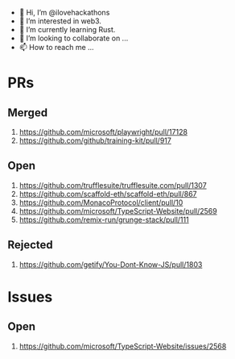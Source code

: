 - 👋 Hi, I’m @ilovehackathons
- 👀 I’m interested in web3.
- 🌱 I’m currently learning Rust.
- 💞️ I’m looking to collaborate on ...
- 📫 How to reach me ...

# PRs
## Merged
1. https://github.com/microsoft/playwright/pull/17128
2. https://github.com/github/training-kit/pull/917
## Open
1. https://github.com/trufflesuite/trufflesuite.com/pull/1307
2. https://github.com/scaffold-eth/scaffold-eth/pull/867
3. https://github.com/MonacoProtocol/client/pull/10
4. https://github.com/microsoft/TypeScript-Website/pull/2569
5. https://github.com/remix-run/grunge-stack/pull/111
## Rejected
1. https://github.com/getify/You-Dont-Know-JS/pull/1803
# Issues
## Open
1. https://github.com/microsoft/TypeScript-Website/issues/2568

<!---
ilovehackathons/ilovehackathons is a ✨ special ✨ repository because its `README.md` (this file) appears on your GitHub profile.
You can click the Preview link to take a look at your changes.
--->
